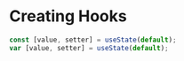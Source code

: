 # Creating Hooks

```ts
const [value, setter] = useState(default);
var [value, setter] = useState(default);
```
